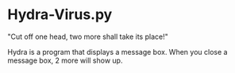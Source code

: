# Hydra-Virus.py
"Cut off one head, two more shall take its place!"

Hydra is a program that displays a message box. When you close a message box, 2 more will show up.
